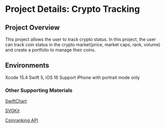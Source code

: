 # Project Details: Crypto Tracking

## Project Overview
This project allows the user to track crypto status.
In this project, the user can track coin status in the crypto market(price, market caps, rank, volume) and create a portfolio to manage their coins.

## Environments
Xcode 15.4
Swift 5, iOS 16
Support iPhone with portrait mode only

### Other Supporting Materials
[SwiftChart](https://github.com/gpbl/SwiftChart)

[SVGKit](https://github.com/SVGKit/SVGKit)

[Coinranking API](https://developers.coinranking.com/api)
